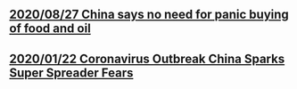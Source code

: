## [2020/08/27 China says no need for panic buying of food and oil](2020-08/27-china-says-no-panic-buying.md)
## [2020/01/22 Coronavirus Outbreak China Sparks Super Spreader Fears](2020-01-22/coronavirus-outbreak-china-sparks-super-spreader-fears.md)
